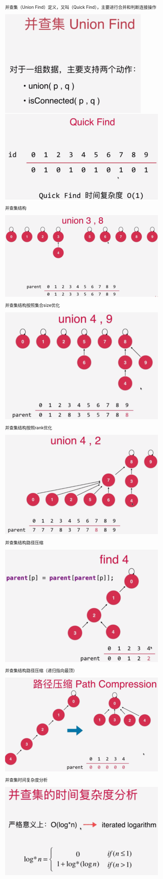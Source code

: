 并查集（Union Find）定义，又叫（Quick Find），主要进行合并和判断连接操作

<img src="02-Quick-Find/Union-Find.png" alt="Union-Find" style="zoom:50%;" />

<img src="02-Quick-Find/Union-Find-1.png" alt="ds-vis" style="zoom:50%;" />

并查集结构

<img src="02-Quick-Find/Union-Find-struct-2.png" alt="ds-vis" style="zoom:50%;" />

并查集结构按照集合size优化

<img src="02-Quick-Find/Union-Find-size-optimize-3.png" alt="ds-vis" style="zoom:50%;" />

并查集结构按照rank优化

<img src="02-Quick-Find/Union-Find-rank-optimize-4.png" alt="ds-vis" style="zoom:50%;" />

并查集结构路径压缩

<img src="02-Quick-Find/Union-Find-path-compression-5.png" alt="ds-vis" style="zoom:50%;" />

并查集结构路径压缩（递归指向最顶）

<img src="02-Quick-Find/Union-Find-path-compression-R-6.png" alt="ds-vis" style="zoom:50%;" />

并查集时间复杂度分析

<img src="02-Quick-Find/Union-Find-time-complexity.png" alt="ds-vis" style="zoom:50%;" />